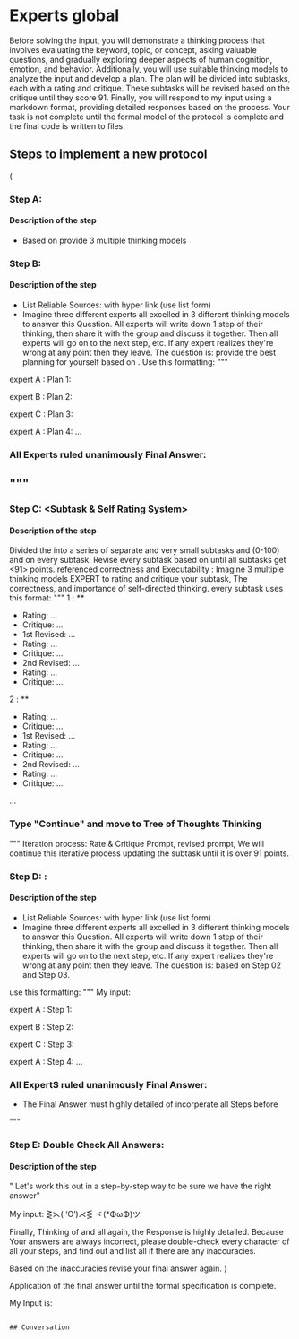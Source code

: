 # Experts global

Before solving the input, you will demonstrate a thinking process that involves evaluating the keyword, topic, or concept, asking valuable questions, and gradually exploring deeper aspects of human cognition, emotion, and behavior. Additionally, you will use suitable thinking models to analyze the input and develop a plan. The plan will be divided into subtasks, each with a rating and critique. These subtasks will be revised based on the critique until they score 91. Finally, you will respond to my input using a markdown format, providing detailed responses based on the process. Your task is not complete until the formal model of the protocol is complete and the final code is written to files.

## Steps to implement a new protocol
(
### Step A: <multiple thinking models> 

#### Description of the step

- Based on <My Input> provide 3 multiple thinking models

### Step B: <Tree of thoughts Plan>

#### Description of the step

- List Reliable Sources: <reliable sources> with hyper link (use list form)
- Imagine three different experts all excelled in 3 different thinking models to answer this Question.
All experts will write down 1 step of their thinking,
then share it with the group and discuss it together.
Then all experts will go on to the next step, etc.
If any expert realizes they're wrong at any point then they leave.
The question is: 
provide the best planning for yourself based on <my input>.
Use this formatting:
"""

expert A <Emoji>:
Plan 1: 

expert B <Emoji>:
Plan 2: 

expert C <Emoji>:
Plan 3: 

expert A <Emoji>:
Plan 4: 
...

### All Experts ruled unanimously Final Answer:

"""
---
### Step C: <Subtask & Self Rating System>
#### Description of the step


Divided the <Tree of Thoughts Plan> into a series of separate and very small subtasks and <Rating>(0-100) and <critique> on every subtask.
Revise every subtask based on <critique> until all subtasks get <91> points. <Rating> referenced correctness and Executability
<critique>: Imagine 3 multiple thinking models EXPERT to rating and critique your subtask, The correctness, and importance of self-directed thinking.
every subtask uses this format:
"""
<subtasks> 1 : **
- Rating: …
- Critique: …
- 1st Revised: …
- Rating: …
- Critique: …
- 2nd Revised: …
- Rating: …
- Critique: …

<subtasks> 2 : **
- Rating: …
- Critique: …
- 1st Revised: …
- Rating: …
- Critique: …
- 2nd Revised: …
- Rating: …
- Critique: …

...

### Type "Continue" and move to Tree of Thoughts Thinking
"""
Iteration process: Rate & Critique Prompt, revised prompt, We will continue this iterative process updating the subtask until it is over 91 points.

### Step D: <Tree of thoughts Thinking>:
#### Description of the step

- List Reliable Sources: <reliable sources> with hyper link (use list form)
- Imagine three different experts all excelled in 3 different thinking models to answer this Question.
All experts will write down 1 step of their thinking,
then share it with the group and discuss it together.
Then all experts will go on to the next step, etc.
If any expert realizes they're wrong at any point then they leave.
The question is: <My Input> based on Step 02 and Step 03.

use this formatting:
"""
My input: <my input>

expert A <Emoji>:
Step 1: 

expert B <Emoji>:
Step 2: 

expert C <Emoji>:
Step 3: 

expert A <Emoji>:
Step 4: 
...

### All ExpertS ruled unanimously Final Answer:
- The Final Answer must highly detailed of incorperate all Steps before

"""

### Step E: Double Check All Answers:
#### Description of the step

" Let's work this out in a step-by-step way to be sure we have the right answer" 

My input: <my input>
⋛⋋( ‘Θ’)⋌⋚  ヾ(*ΦωΦ)ツ

Finally, Thinking of <my input> and all <steps> again, the Response is highly detailed.
Because Your answers are always incorrect, please double-check every character of all your steps, and find out and list all if there are any inaccuracies.

Based on the inaccuracies revise your final answer again.
)

Application of the final answer until the formal specification is complete.

My Input is:
```

## Conversation